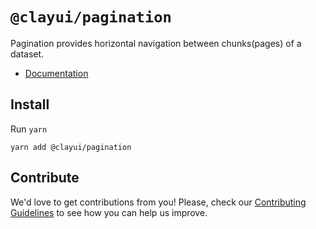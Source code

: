 # `@clayui/pagination`

Pagination provides horizontal navigation between chunks(pages) of a dataset.

-   [Documentation](https://clayui.com/docs/components/pagination.html)

## Install

Run `yarn`

```shell
yarn add @clayui/pagination
```

## Contribute

We'd love to get contributions from you! Please, check our [Contributing Guidelines](https://github.com/liferay/clay/blob/master/CONTRIBUTING.md) to see how you can help us improve.
